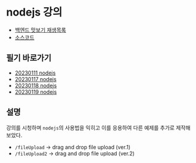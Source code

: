 # nodejs 강의
- [백엔드 맛보기 재생목록](https://youtube.com/playlist?list=PLSK4WsJ8JS4cQ-niGNum4bkK_THHOizTs)
- [소스코드](https://github.com/woorim960/login-lecture)

## 필기 바로가기
- [20230111 nodejs](https://github.com/bbungbbun/study-nodejs3/blob/master/text/20230111%20nodejs.md)
- [20230117 nodejs](https://github.com/bbungbbun/study-nodejs3/blob/master/text/20230117%20nodejs.md)
- [20230118 nodejs](https://github.com/bbungbbun/study-nodejs3/blob/master/text/20230118%20nodejs.md)
- [20230119 nodejs](https://github.com/bbungbbun/study-nodejs3/blob/master/text/20230119%20nodejs.md)

## 설명
강의를 시청하며 `nodejs`의 사용법을 익히고 이를 응용하여 다른 예제를 추가로 제작해보았다.
- `/fileUpload` -> drag and drop file upload (ver.1)
- `/fileUpload2` -> drag and drop file upload (ver.2)